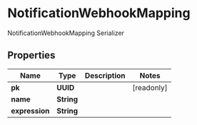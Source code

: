 

# NotificationWebhookMapping

NotificationWebhookMapping Serializer

## Properties

| Name | Type | Description | Notes |
|------------ | ------------- | ------------- | -------------|
|**pk** | **UUID** |  |  [readonly] |
|**name** | **String** |  |  |
|**expression** | **String** |  |  |



